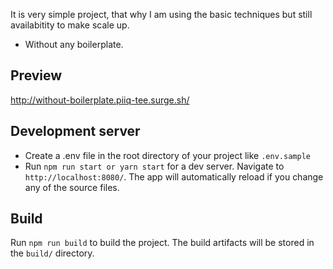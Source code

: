It is very simple project, that why I am using the basic techniques but still availabitity to make scale up.
- Without any boilerplate.
## Preview
http://without-boilerplate.piiq-tee.surge.sh/

## Development server
- Create a .env file in the root directory of your project like `.env.sample`
- Run `npm run start or yarn start` for a dev server. Navigate to `http://localhost:8080/`. The app will automatically reload if you change any of the source files.

## Build
Run `npm run build` to build the project. The build artifacts will be stored in the `build/` directory.

